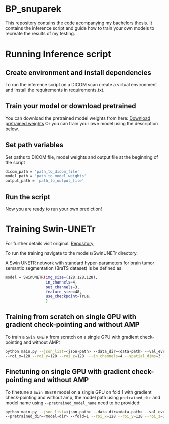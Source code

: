 # BP_snuparek
This repository contains the code acompanying my bachelors thesis. It contains the inference script and guide how to train your own models to recreate the results of my testing. 

# Running Inference script

## Create environment and install dependencies
To run the inference script on a DICOM scan create a virtual environment and install the requirements in requirements.txt. 

## Train your model or download pretrained
You can download the pretrained model weights from here: [Download pretrained weights](https://drive.google.com/file/d/14PvBIE4N53O7fyAwLrcyNabf8i94iqwT/view?usp=sharing)
Or you can train your own model using the description below.

## Set path variables
Set paths to DICOM file, model weights and output file at the beginning of the script

``` bash
dicom_path = 'path_to_dicom_file'
model_path = 'path_to_model_weights'
output_path = 'path_to_output_file'
```
## Run the script

Now you are ready to run your own prediction!

# Training Swin-UNETr
For further details visit original:
[Repository](https://github.com/Project-MONAI/research-contributions/tree/main/SwinUNETR/BRATS21)

To run the training navigate to the models/SwinUNETr directory.

A Swin UNETR network with standard hyper-parameters for brain tumor semantic segmentation (BraTS dataset) is be defined as:

``` bash
model = SwinUNETR(img_size=(128,128,128),
                  in_channels=4,
                  out_channels=3,
                  feature_size=48,
                  use_checkpoint=True,
                  )
```

## Training from scratch on single GPU with gradient check-pointing and without AMP

To train a `Swin UNETR` from scratch on a single GPU with gradient check-pointing and without AMP:

```bash
python main.py --json_list=<json-path> --data_dir=<data-path> --val_every=5 --noamp \
--roi_x=128 --roi_y=128 --roi_z=128  --in_channels=4 --spatial_dims=3 --use_checkpoint --feature_size=48
```

## Finetuning on single GPU with gradient check-pointing and without AMP

To finetune a `Swin UNETR`  model on a single GPU on fold 1 with gradient check-pointing and without amp,
the model path using `pretrained_dir` and model  name using `--pretrained_model_name` need to be provided:

```bash
python main.py --json_list=<json-path> --data_dir=<data-path> --val_every=5 --noamp --pretrained_model_name=<model-name> \
--pretrained_dir=<model-dir> --fold=1 --roi_x=128 --roi_y=128 --roi_z=128  --in_channels=4 --spatial_dims=3 --use_checkpoint --feature_size=48
```
